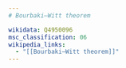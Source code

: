 ```yaml
---
# Bourbaki–Witt theorem

wikidata: Q4950096
msc_classification: 06
wikipedia_links:
  - "[[Bourbaki–Witt theorem]]"
---
```

